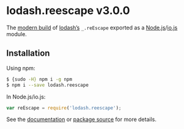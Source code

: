 # lodash.reescape v3.0.0

The [modern build](https://github.com/lodash/lodash/wiki/Build-Differences) of [lodash’s](https://lodash.com/) `_.reEscape` exported as a [Node.js](http://nodejs.org/)/[io.js](https://iojs.org/) module.

## Installation

Using npm:

```bash
$ {sudo -H} npm i -g npm
$ npm i --save lodash.reescape
```

In Node.js/io.js:

```js
var reEscape = require('lodash.reescape');
```

See the [documentation](https://lodash.com/docs#reEscape) or [package source](https://github.com/lodash/lodash/blob/3.0.0-npm-packages/lodash.reescape) for more details.
